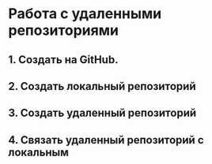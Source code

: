 # **Работа с удаленными репозиториями**
## 1. Создать на GitHub.
## 2. Создать локальный репозиторий
## 3. Создать удаленный репозиторий
## 4. Связать удаленный репозиторий с локальным